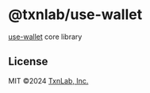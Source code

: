 # @txnlab/use-wallet

[use-wallet](https://github.com/TxnLab/use-wallet/tree/v3/) core library

## License

MIT ©2024 [TxnLab, Inc.](https://txnlab.dev)
